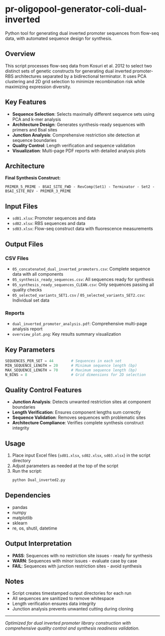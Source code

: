 # pr-oligopool-generator-coli-dual-inverted
Python tool for generating dual inverted promoter sequences from flow-seq data, with automated sequence design for synthesis.


## Overview

This script processes flow-seq data from Kosuri et al. 2012 to select two distinct sets of genetic constructs for generating dual inverted promoter-RBS architectures separated by a bidirectional terminator. It uses PCA clustering and 2D grid selection to minimize recombination risk while maximizing expression diversity.

## Key Features

- **Sequence Selection**: Selects maximally different sequence sets using PCA and k-mer analysis
- **Architecture Design**: Generates synthesis-ready sequences with primers and BsaI sites
- **Junction Analysis**: Comprehensive restriction site detection at sequence boundaries
- **Quality Control**: Length verification and sequence validation
- **Visualization**: Multi-page PDF reports with detailed analysis plots

## Architecture

**Final Synthesis Construct:**
```
PRIMER_5_PRIME - BSAI_SITE_FWD - RevComp(Set1) - Terminator - Set2 - BSAI_SITE_REV - PRIMER_3_PRIME
```

## Input Files

- `sd01.xlsx`: Promoter sequences and data
- `sd02.xlsx`: RBS sequences and data  
- `sd03.xlsx`: Flow-seq construct data with fluorescence measurements

## Output Files

### CSV Files
- `05_concatenated_dual_inverted_promoters.csv`: Complete sequence data with all components
- `05_synthesis_ready_sequences.csv`: All sequences ready for synthesis
- `05_synthesis_ready_sequences_CLEAN.csv`: Only sequences passing all quality checks
- `05_selected_variants_SET1.csv` / `05_selected_variants_SET2.csv`: Individual set data

### Reports
- `dual_inverted_promoter_analysis.pdf`: Comprehensive multi-page analysis report
- `overview_plot.png`: Key results summary visualization

## Key Parameters

```python
SEQUENCES_PER_SET = 44        # Sequences in each set
MIN_SEQUENCE_LENGTH = 20      # Minimum sequence length (bp)
MAX_SEQUENCE_LENGTH = 70      # Maximum sequence length (bp)
N_BINS = 8                    # Grid dimensions for 2D selection
```

## Quality Control Features

- **Junction Analysis**: Detects unwanted restriction sites at component boundaries
- **Length Verification**: Ensures component lengths sum correctly
- **Sequence Validation**: Removes sequences with problematic sites
- **Architecture Compliance**: Verifies complete synthesis construct integrity

## Usage

1. Place input Excel files (`sd01.xlsx`, `sd02.xlsx`, `sd03.xlsx`) in the script directory
2. Adjust parameters as needed at the top of the script
3. Run the script:
   ```bash
   python Dual_inverted2.py
   ```

## Dependencies

- pandas
- numpy
- matplotlib
- sklearn
- re, os, shutil, datetime

## Output Interpretation

- **PASS**: Sequences with no restriction site issues - ready for synthesis
- **WARN**: Sequences with minor issues - evaluate case by case
- **FAIL**: Sequences with junction restriction sites - avoid synthesis

## Notes

- Script creates timestamped output directories for each run
- All sequences are sanitized to remove whitespace
- Length verification ensures data integrity
- Junction analysis prevents unwanted cutting during cloning

---

*Optimized for dual inverted promoter library construction with comprehensive quality control and synthesis readiness validation.*

